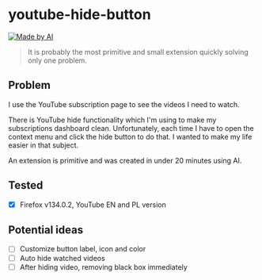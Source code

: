 # youtube-hide-button
[![Made by AI](https://img.shields.io/badge/Made%20by-AI-lightgrey?style=for-the-badge)](https://github.com/mefengl/made-by-ai)

> It is probably the most primitive and small extension quickly solving only one problem.

## Problem
I use the YouTube subscription page to see the videos I need to watch.

There is YouTube hide functionality which I'm using to make my subscriptions dashboard clean. Unfortunately, each time I have to open the context menu and click the hide button to do that. I wanted to make my life easier in that subject.

An extension is primitive and was created in under 20 minutes using AI.

## Tested
- [x] Firefox v134.0.2, YouTube EN and PL version

## Potential ideas
- [ ] Customize button label, icon and color
- [ ] Auto hide watched videos
- [ ] After hiding video, removing black box immediately
